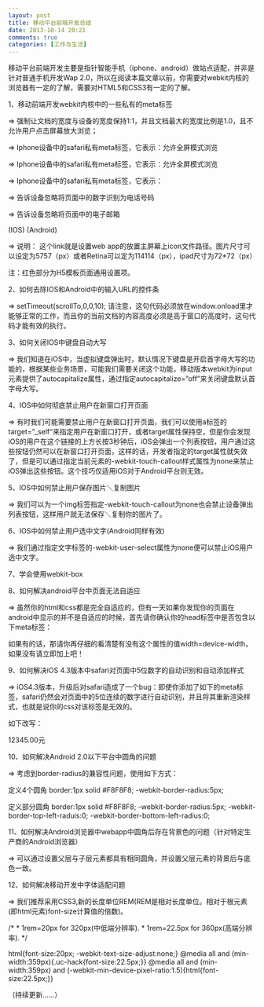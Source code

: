 ```yaml
---
layout: post
title: 移动平台前端开发总结
date: 2013-10-14 20:21
comments: true
categories: [工作与生活]
---
```


移动平台前端开发主要是指针智能手机（iphone、android）做站点适配，并非是针对普通手机开发Wap 2.0，所以在阅读本篇文章以前，你需要对webkit内核的浏览器有一定的了解，需要对HTML5和CSS3有一定的了解。

1、移动前端开发webkit内核中的一些私有的meta标签

=> 强制让文档的宽度与设备的宽度保持1:1，并且文档最大的宽度比例是1.0，且不允许用户点击屏幕放大浏览；

=> Iphone设备中的safari私有meta标签，它表示：允许全屏模式浏览

=> Iphone设备中的safari私有meta标签，它表示：允许全屏模式浏览

=> Iphone设备中的safari私有meta标签，它表示：

=> 告诉设备忽略将页面中的数字识别为电话号码

=> 告诉设备忽略将页面中的电子邮箱

(IOS) (Android)

=> 说明： 这个link就是设置web app的放置主屏幕上icon文件路径。图片尺寸可以设定为5757（px）或者Retina可以定为114114（px），ipad尺寸为72*72（px）

注：红色部分为H5模板页面通用设置项。

2、如何去除IOS和Android中的输入URL的控件条

=> setTimeout(scrollTo,0,0,10); 请注意，这句代码必须放在window.onload里才能够正常的工作，而且你的当前文档的内容高度必须是高于窗口的高度时，这句代码才能有效的执行。

3、如何关闭IOS中键盘自动大写

=> 我们知道在iOS中，当虚拟键盘弹出时，默认情况下键盘是开启首字母大写的功能的，根据某些业务场景，可能我们需要关闭这个功能，移动版本webkit为input元素提供了autocapitalize属性，通过指定autocapitalize=”off”来关闭键盘默认首字母大写。

4、IOS中如何彻底禁止用户在新窗口打开页面

=> 有时我们可能需要禁止用户在新窗口打开页面，我们可以使用a标签的target=”_self“来指定用户在新窗口打开，或者target属性保持空，但是你会发现iOS的用户在这个链接的上方长按3秒钟后，iOS会弹出一个列表按钮，用户通过这些按钮仍然可以在新窗口打开页面，这样的话，开发者指定的target属性就失效了，但是可以通过指定当前元素的-webkit-touch-callout样式属性为none来禁止iOS弹出这些按钮。这个技巧仅适用iOS对于Android平台则无效。

5、IOS中如何禁止用户保存图片＼复制图片

=> 我们可以为一个img标签指定-webkit-touch-callout为none也会禁止设备弹出列表按钮，这样用户就无法保存＼复制你的图片了。

6、IOS中如何禁止用户选中文字(Android同样有效)

=> 我们通过指定文字标签的-webkit-user-select属性为none便可以禁止iOS用户选中文字。

7、学会使用webkit-box

8、如何解决android平台中页面无法自适应

=> 虽然你的html和css都是完全自适应的，但有一天如果你发现你的页面在android中显示的并不是自适应的时候，首先请你确认你的head标签中是否包含以下meta标签：

如果有的话，那请你再仔细的看清楚有没有这个属性的值width=device-width，如果没有请立即加上吧！

9、如何解决iOS 4.3版本中safari对页面中5位数字的自动识别和自动添加样式

=> iOS4.3版本，升级后对safari造成了一个bug：即使你添加了如下的meta标签，safari仍然会对页面中的5位连续的数字进行自动识别，并且将其重新渲染样式，也就是说你的css对该标签是无效的。

如下改写：

12345.00元

10、如何解决Android 2.0以下平台中圆角的问题

=> 考虑到border-radius的兼容性问题，使用如下方式：

定义4个圆角 border:1px solid #F8F8F8; -webkit-border-radius:5px;

定义部分圆角 border:1px solid #F8F8F8; -webkit-border-radius:5px; -webkit-border-top-left-raduis:0; -webkit-border-bottom-left-radius:0;

11、如何解决Android浏览器中webapp中圆角后存在背景色的问题（针对特定生产商的Android浏览器）

=> 可以通过设置父层与子层元素都具有相同圆角，并设置父层元素的背景后与底色一致。

12、如何解决移动开发中字体适配问题

=> 我们推荐采用CSS3,新的长度单位REM(REM是相对长度单位。相对于根元素(即html元素)font-size计算值的倍数)。

/* * 1rem=20px for 320px(中低端分辨率). * 1rem=22.5px for 360px(高端分辨率). */

html{font-size:20px; -webkit-text-size-adjust:none;} @media all and (min-width:359px){.uc-hack{font-size:22.5px;}} @media all and (min-width:359px) and (-webkit-min-device-pixel-ratio:1.5){html{font-size:22.5px;}}

（持续更新......）

